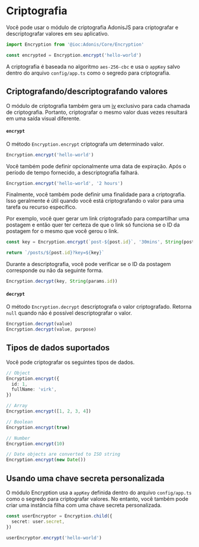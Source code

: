 # Criptografia

Você pode usar o módulo de criptografia AdonisJS para criptografar e descriptografar valores em seu aplicativo.

```ts
import Encryption from '@ioc:Adonis/Core/Encryption'

const encrypted = Encryption.encrypt('hello-world')
```

A criptografia é baseada no algoritmo `aes-256-cbc` e usa o `appKey` salvo dentro do arquivo `config/app.ts` como o segredo para criptografia.

## Criptografando/descriptografando valores

O módulo de criptografia também gera um [iv](https://en.wikipedia.org/wiki/Initialization_vector) exclusivo para cada chamada de criptografia. Portanto, criptografar o mesmo valor duas vezes resultará em uma saída visual diferente.

#### `encrypt`

O método `Encryption.encrypt` criptografa um determinado valor.

```ts
Encryption.encrypt('hello-world')
```

Você também pode definir opcionalmente uma data de expiração. Após o período de tempo fornecido, a descriptografia falhará.

```ts
Encryption.encrypt('hello-world', '2 hours')
```

Finalmente, você também pode definir uma finalidade para a criptografia. Isso geralmente é útil quando você está criptografando o valor para uma tarefa ou recurso específico.

Por exemplo, você quer gerar um link criptografado para compartilhar uma postagem e então quer ter certeza de que o link só funciona se o ID da postagem for o mesmo que você gerou o link.

```ts
const key = Encryption.encrypt(`post-${post.id}`, '30mins', String(post.id))

return `/posts/${post.id}?key=${key}`
```

Durante a descriptografia, você pode verificar se o ID da postagem corresponde ou não da seguinte forma.

```ts
Encryption.decrypt(key, String(params.id))
```

#### `decrypt`

O método `Encryption.decrypt` descriptografa o valor criptografado. Retorna `null` quando não é possível descriptografar o valor.

```ts
Encryption.decrypt(value)
Encryption.decrypt(value, purpose)
```

## Tipos de dados suportados

Você pode criptografar os seguintes tipos de dados.

```ts
// Object
Encryption.encrypt({
  id: 1,
  fullName: 'virk',
})

// Array
Encryption.encrypt([1, 2, 3, 4])

// Boolean
Encryption.encrypt(true)

// Number
Encryption.encrypt(10)

// Date objects are converted to ISO string
Encryption.encrypt(new Date())
```

## Usando uma chave secreta personalizada

O módulo Encryption usa a `appKey` definida dentro do arquivo `config/app.ts` como o segredo para criptografar valores. No entanto, você também pode criar uma instância filha com uma chave secreta personalizada.

```ts
const userEncryptor = Encryption.child({
  secret: user.secret,
})

userEncryptor.encrypt('hello-world')
```
